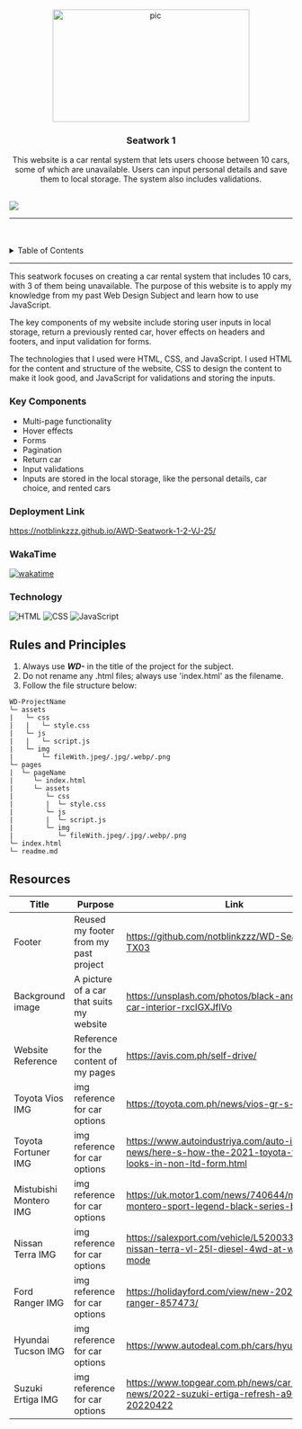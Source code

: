 <a name="readme-top">

<br/>

<br />
<div align="center">
  <a href="https://github.com/notblinkzzz/">
  <!-- TODO: If you want to add logo or banner you can add it here -->
    <img src="./assets/img/Untitled__2_-removebg-preview 1.png" alt="pic" width="350" height="200">
  </a>

<!-- TODO: Change Title to the name of the title of your Project -->
  <h3 align="center">Seatwork 1</h3>
</div>
<!-- TODO: Make a short description -->
<div align="center">
  This website is a car rental system that lets users choose between 10 cars, some of which are unavailable. Users can input personal details and save them to local storage. The system also includes validations.
</div>
<br/>

<!-- TODO: Change the zyx-0314 into your github username  -->
<!-- TODO: Change the WD-Template-Project into the same name of your folder -->
![](https://visit-counter.vercel.app/counter.png?page=notblinkzzz/AWD-Seatwork-1-2-VJ-25)

---
</div>
<br/>
<br/>

<!-- TODO: If you want to add more layers for your readme -->
<details>
  <summary>Table of Contents</summary>
  <ol>
    <li>
      <a href="#overview">Overview</a>
      <ol>
        <li>
          <a href="#key-components">Key Components</a>
        </li>
        <li>
          <a href="#technology">Technology</a>
        </li>
      </ol>
    </li>
    <li>
      <a href="#rules-and-principles">Rules and Principles</a>
    </li>
    <li>
      <a href="#resources">Resources</a>
    </li>
  </ol>
</details>

---

This seatwork focuses on creating a car rental system that includes 10 cars, with 3 of them being unavailable. The purpose of this website is to apply my knowledge from my past Web Design Subject and learn how to use JavaScript.

The key components of my website include storing user inputs in local storage, return a previously rented car, hover effects on headers and footers, and input validation for forms.

The technologies that I used were HTML, CSS, and JavaScript. I used HTML for the content and structure of the website, CSS to design the content to make it look good, and JavaScript for validations and storing the inputs.

<!-- Description of the project in detail.

Guiding Questions:
- What is the project?
- What is the purpose?
- What are the key components?
- What technology is used and how is it used? -->
### Key Components
- Multi-page functionality
- Hover effects
- Forms
- Pagination
- Return car
- Input validations
- Inputs are stored in the local storage, like the personal details, car choice, and rented cars

### Deployment Link
https://notblinkzzz.github.io/AWD-Seatwork-1-2-VJ-25/

### WakaTime
[![wakatime](https://wakatime.com/badge/user/018ee9d7-76cb-4d00-a96d-8de1fe10ea6a/project/377cc65d-ae1e-4850-9562-5a242aacded6.svg)](https://wakatime.com/badge/user/018ee9d7-76cb-4d00-a96d-8de1fe10ea6a/project/377cc65d-ae1e-4850-9562-5a242aacded6)

### Technology
<!-- TODO: List of Technology Used -->
![HTML](https://img.shields.io/badge/HTML-E34F26?style=for-the-badge&logo=html5&logoColor=white)
![CSS](https://img.shields.io/badge/CSS-1572B6?style=for-the-badge&logo=css3&logoColor=white)
![JavaScript](https://img.shields.io/badge/JavaScript-F7DF1E?style=for-the-badge&logo=javascript&logoColor=white)

## Rules and Principles
1. Always use ***WD-*** in the title of the project for the subject.
2. Do not rename any .html files; always use 'index.html' as the filename.
3. Follow the file structure below:

```
WD-ProjectName
└─ assets
|   └─ css
|   |   └─ style.css
|   └─ js
|   |   └─ script.js
|   └─ img
|       └─ fileWith.jpeg/.jpg/.webp/.png
└─ pages
|  └─ pageName
|     └─ index.html
|     └─ assets
|        └─ css
|        |  └─ style.css
|        └─ js
|        |  └─ script.js
|        └─ img
|           └─ fileWith.jpeg/.jpg/.webp/.png
└─ index.html
└─ readme.md
```

## Resources

<!-- TODO: Add References -->
| Title | Purpose | Link |
|-|-|-|
| Footer | Reused my footer from my past project | https://github.com/notblinkzzz/WD-Seatwork-3-TX03 |
| Background image | A picture of a car that suits my website | https://unsplash.com/photos/black-and-gray-car-interior-rxcIGXJflVo |
| Website Reference | Reference for the content of my pages | https://avis.com.ph/self-drive/ |
| Toyota Vios IMG | img reference for car options | https://toyota.com.ph/news/vios-gr-s-2021 |
| Toyota Fortuner IMG | img reference for car options | https://www.autoindustriya.com/auto-industry-news/here-s-how-the-2021-toyota-fortuner-looks-in-non-ltd-form.html |
| Mistubishi Montero IMG | img reference for car options | https://uk.motor1.com/news/740644/mitsubishi-montero-sport-legend-black-series-brazil/ |
| Nissan Terra IMG | img reference for car options | https://salexport.com/vehicle/L520033-2023-nissan-terra-vl-25l-diesel-4wd-at-with-mt-mode |
| Ford Ranger IMG | img reference for car options | https://holidayford.com/view/new-2024-ford-ranger-857473/ |
| Hyundai Tucson IMG | img reference for car options | https://www.autodeal.com.ph/cars/hyundai/tucson |
| Suzuki Ertiga IMG | img reference for car options | https://www.topgear.com.ph/news/car-news/2022-suzuki-ertiga-refresh-a962-20220422 |

